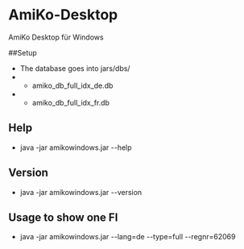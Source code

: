 AmiKo-Desktop
=============

AmiKo Desktop für Windows

##Setup
* The database goes into jars/dbs/
* * amiko_db_full_idx_de.db
* * amiko_db_full_idx_fr.db

## Help
* java -jar amikowindows.jar --help

## Version
* java -jar amikowindows.jar --version

## Usage to show one FI
* java -jar amikowindows.jar --lang=de --type=full --regnr=62069
